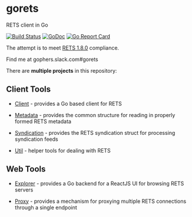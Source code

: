 gorets
======

RETS client in Go

[![Build Status](https://travis-ci.org/jpfielding/gorets.svg?branch=master)](https://travis-ci.org/jpfielding/gorets)
[![GoDoc](https://godoc.org/github.com/jpfielding/gorets?status.svg)](https://godoc.org/github.com/jpfielding/gorets)
[![Go Report Card](https://goreportcard.com/badge/github.com/jpfielding/gorets)](https://goreportcard.com/report/github.com/jpfielding/gorets)


The attempt is to meet [RETS 1.8.0](https://www.reso.org/specifications/) compliance.

Find me at gophers.slack.com#gorets


There are **multiple projects** in this repository:

## Client Tools

  * [Client](pkg/rets) - provides a Go based client for RETS

  * [Metadata](pkg/metadata) - provides the common structure for reading in properly formed RETS metadata

  * [Syndication](pkg/syndication) - provides the RETS syndication struct for processing syndication feeds 

  * [Util](pkg/util) - helper tools for dealing with RETS

## Web Tools

  * [Explorer](pkg/explorer) - provides a Go backend for a ReactJS UI for browsing RETS servers

  * [Proxy](pkg/proxy) - provides a mechanism for proxying multiple RETS connections through a single endpoint

